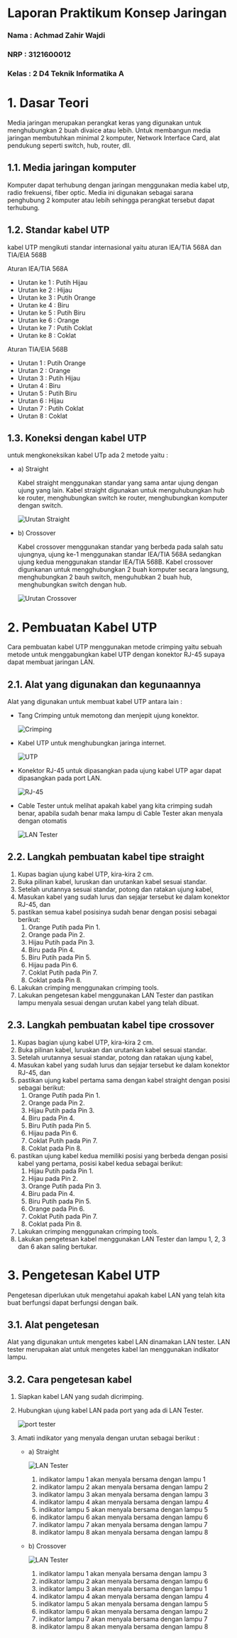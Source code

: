 # Laporan Praktikum Konsep Jaringan

### Nama : Achmad Zahir Wajdi

### NRP : 3121600012

### Kelas : 2 D4 Teknik Informatika A

# 1. Dasar Teori

Media jaringan merupakan perangkat keras yang digunakan untuk menghubungkan 2 buah divaice atau lebih. Untuk membangun media jaringan membutuhkan minimal 2 komputer, Network Interface Card, alat pendukung seperti switch, hub, router, dll.

## 1.1. Media jaringan komputer

Komputer dapat terhubung dengan jaringan menggunakan media kabel utp, radio frekuensi, fiber optic. Media ini digunakan sebagai sarana penghubung 2 komputer atau lebih sehingga perangkat tersebut dapat terhubung.

## 1.2. Standar kabel UTP

kabel UTP mengikuti standar internasional yaitu aturan IEA/TIA 568A dan TIA/EIA 568B

Aturan IEA/TIA 568A

- Urutan ke 1 : Putih Hijau
- Urutan ke 2 : Hijau
- Urutan ke 3 : Putih Orange
- Urutan ke 4 : Biru
- Urutan ke 5 : Putih Biru
- Urutan ke 6 : Orange
- Urutan ke 7 : Putih Coklat
- Urutan ke 8 : Coklat

Aturan TIA/EIA 568B

- Urutan 1 : Putih Orange
- Urutan 2 : Orange
- Urutan 3 : Putih Hijau
- Urutan 4 : Biru
- Urutan 5 : Putih Biru
- Urutan 6 : Hijau
- Urutan 7 : Putih Coklat
- Urutan 8 : Coklat

## 1.3. Koneksi dengan kabel UTP

untuk mengkoneksikan kabel UTp ada 2 metode yaitu :

- a) Straight

  Kabel straight menggunakan standar yang sama antar ujung dengan ujung yang lain. Kabel straight digunakan untuk menguhubungkan hub ke router, menghubungkan switch ke router, menghubungkan komputer dengan switch.

  ![Urutan Straight](assets/utp%20Straight.png)

* b) Crossover

  Kabel crossover menggunakan standar yang berbeda pada salah satu ujungnya, ujung ke-1 menggunakan standar IEA/TIA 568A sedangkan ujung kedua menggunakan standar IEA/TIA 568B. Kabel crossover digunkanan untuk mengghubungkan 2 buah komputer secara langsung, menghubungkan 2 bauh switch, menguhubkan 2 buah hub, menghubungkan switch dengan hub.

  ![Urutan Crossover](assets/utp%20Crossover.png)

# 2. Pembuatan Kabel UTP

Cara pembuatan kabel UTP menggunakan metode crimping yaitu sebuah metode untuk menggabungkan kabel UTP dengan konektor RJ-45 supaya dapat membuat jaringan LAN.

## 2.1. Alat yang digunakan dan kegunaannya

Alat yang digunakan untuk membuat kabel UTP antara lain :

- Tang Crimping untuk memotong dan menjepit ujung konektor.

  ![Crimping](assets/tank.jpeg)

- Kabel UTP untuk menghubungkan jaringa internet.

  ![UTP](assets/kabelutp.webp)

- Konektor RJ-45 untuk dipasangkan pada ujung kabel UTP agar dapat dipasangkan pada port LAN.

  ![RJ-45](assets/konektor%20rj-45.jpg)

- Cable Tester untuk melihat apakah kabel yang kita crimping sudah benar, apabila sudah benar maka lampu di Cable Tester akan menyala dengan otomatis

  ![LAN Tester](assets/tester%20lan.webp)

## 2.2. Langkah pembuatan kabel tipe straight

1. Kupas bagian ujung kabel UTP, kira-kira 2 cm.
2. Buka pilinan kabel, luruskan dan urutankan kabel sesuai standar.
3. Setelah urutannya sesuai standar, potong dan ratakan ujung kabel,
4. Masukan kabel yang sudah lurus dan sejajar tersebut ke dalam konektor RJ-45, dan
5. pastikan semua kabel posisinya sudah benar dengan posisi sebagai berikut:
   1. Orange Putih pada Pin 1.
   2. Orange pada Pin 2.
   3. Hijau Putih pada Pin 3.
   4. Biru pada Pin 4.
   5. Biru Putih pada Pin 5.
   6. Hijau pada Pin 6.
   7. Coklat Putih pada Pin 7.
   8. Coklat pada Pin 8.
6. Lakukan crimping menggunakan crimping tools.
7. Lakukan pengetesan kabel menggunakan LAN Tester dan pastikan lampu menyala sesuai dengan urutan kabel yang telah dibuat.

## 2.3. Langkah pembuatan kabel tipe crossover

1. Kupas bagian ujung kabel UTP, kira-kira 2 cm.
2. Buka pilinan kabel, luruskan dan urutankan kabel sesuai standar.
3. Setelah urutannya sesuai standar, potong dan ratakan ujung kabel,
4. Masukan kabel yang sudah lurus dan sejajar tersebut ke dalam konektor RJ-45, dan
5. pastikan ujung kabel pertama sama dengan kabel straight dengan posisi sebagai berikut:
   1. Orange Putih pada Pin 1.
   2. Orange pada Pin 2.
   3. Hijau Putih pada Pin 3.
   4. Biru pada Pin 4.
   5. Biru Putih pada Pin 5.
   6. Hijau pada Pin 6.
   7. Coklat Putih pada Pin 7.
   8. Coklat pada Pin 8.
6. pastikan ujung kabel kedua memiliki posisi yang berbeda dengan posisi kabel yang pertama, posisi kabel kedua sebagai berikut:
   1. Hijau Putih pada Pin 1.
   2. Hijau pada Pin 2.
   3. Orange Putih pada Pin 3.
   4. Biru pada Pin 4.
   5. Biru Putih pada Pin 5.
   6. Orange pada Pin 6.
   7. Coklat Putih pada Pin 7.
   8. Coklat pada Pin 8.
7. Lakukan crimping menggunakan crimping tools.
8. Lakukan pengetesan kabel menggunakan LAN Tester dan lampu 1, 2, 3 dan 6 akan saling bertukar.

# 3. Pengetesan Kabel UTP

Pengetesan diperlukan utuk mengetahui apakah kabel LAN yang telah kita buat berfungsi dapat berfungsi dengan baik.

## 3.1. Alat pengetesan

Alat yang digunakan untuk mengetes kabel LAN dinamakan LAN tester. LAN tester merupakan alat untuk mengetes kabel lan menggunakan indikator lampu.

## 3.2. Cara pengetesan kabel

1. Siapkan kabel LAN yang sudah dicrimping.
2. Hubungkan ujung kabel LAN pada port yang ada di LAN Tester.

   ![port tester](assets/test1.jpg)

3. Amati indikator yang menyala dengan urutan sebagai berikut :

   - a) Straight

     ![LAN Tester](assets/testing-lan.jpeg)

     1. indikator lampu 1 akan menyala bersama dengan lampu 1
     2. indikator lampu 2 akan menyala bersama dengan lampu 2
     3. indikator lampu 3 akan menyala bersama dengan lampu 3
     4. indikator lampu 4 akan menyala bersama dengan lampu 4
     5. indikator lampu 5 akan menyala bersama dengan lampu 5
     6. indikator lampu 6 akan menyala bersama dengan lampu 6
     7. indikator lampu 7 akan menyala bersama dengan lampu 7
     8. indikator lampu 8 akan menyala bersama dengan lampu 8

   * b) Crossover

     ![LAN Tester](assets/cross-test.jpeg)

     1. indikator lampu 1 akan menyala bersama dengan lampu 3
     2. indikator lampu 2 akan menyala bersama dengan lampu 6
     3. indikator lampu 3 akan menyala bersama dengan lampu 1
     4. indikator lampu 4 akan menyala bersama dengan lampu 4
     5. indikator lampu 5 akan menyala bersama dengan lampu 5
     6. indikator lampu 6 akan menyala bersama dengan lampu 2
     7. indikator lampu 7 akan menyala bersama dengan lampu 7
     8. indikator lampu 8 akan menyala bersama dengan lampu 8
